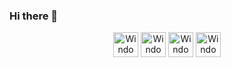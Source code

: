 ### Hi there 👋
<div align="center">
  <img align="center" alt="Windows" height="40" width="40" src="https://github.com/rewerp/rewerp/tree/main/devicons/delphi-logo-1024.png">
  <img align="center" alt="Windows" height="40" width="40" src="https://github.com/rewerp/rewerp/tree/main/devicons/react-original.svg">
  <img align="center" alt="Windows" height="40" width="40" src="https://github.com/rewerp/rewerp/tree/main/devicons/nodejs-original.svg">
  <img align="center" alt="Windows" height="40" width="40" src="https://github.com/rewerp/rewerp/tree/main/devicons/typescript-plain.svg">
</div>

<!--
**rewerp/rewerp** is a ✨ _special_ ✨ repository because its `README.md` (this file) appears on your GitHub profile.

Here are some ideas to get you started:

- 🔭 I’m currently working on ...
- 🌱 I’m currently learning ...
- 👯 I’m looking to collaborate on ...
- 🤔 I’m looking for help with ...
- 💬 Ask me about ...
- 📫 How to reach me: ...
- 😄 Pronouns: ...
- ⚡ Fun fact: ...
-->
